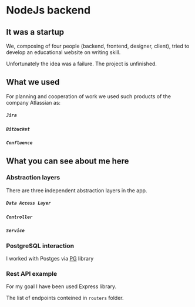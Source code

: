 # NodeJs backend 

## It was a startup

We, composing of four people (backend, frontend, designer, client), tried to develop an educational website on writing skill.

Unfortunately the idea was a failure. The project is unfinished.

## What we used

For planning and cooperation of work we used such products of the company Atlassian as:

##### `Jira`

##### `Bitbucket`

##### `Confluence`

## What you can see about me here

### Abstraction layers

There are three independent abstraction layers in the app.

##### `Data Access Layer`

##### `Controller`

##### `Service`

### PostgreSQL interaction

I worked with Postges via [PG](https://www.npmjs.com/package/pg "PG") library 

### Rest API example

For my goal I have been used Express library.

The list of endpoints conteined in `routers` folder.
